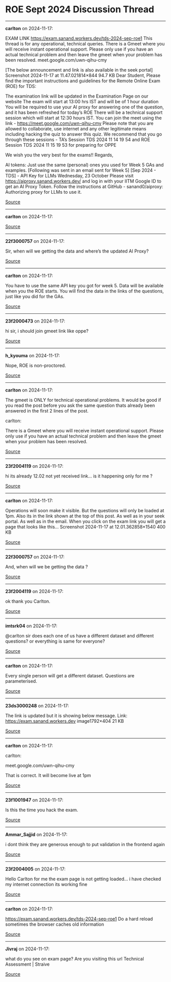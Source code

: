 # ROE Sept 2024 Discussion Thread


---

**carlton** on 2024-11-17:

EXAM LINK
https://exam.sanand.workers.dev/tds-2024-sep-roe1
This thread is for any operational, technical queries.
There is a Gmeet where you will receive instant operational support. Please only use if you have an actual technical problem and then leave the gmeet when your problem has been resolved.
meet.google.com/uwn-qihu-cmy

[The below announcement and link is also available in the seek portal]
Screenshot 2024-11-17 at 11.47.021814×844 94.7 KB
Dear Student,
Please find the important instructions and guidelines for the Remote Online Exam (ROE) for TDS:

The examination link will be updated in the Examination Page on our website
The exam will start at 13:00 hrs IST and will be of 1 hour duration
You will be required to use your AI proxy for answering one of the question, and it has been refreshed for today’s ROE
There will be a technical support session which will start at 12:30 hours IST. You can join the meet using the link - https://meet.google.com/uwn-qihu-cmy
Please note that you are allowed to collaborate, use internet and any other legitimate means including hacking the quiz to answer this quiz.
We recommend that you go through these sessions - TA’s Session TDS 2024 11 14 19 54 and ROE Session TDS 2024 11 15 19 53 for preparing for OPPE

We wish you the very best for the exams!!
Regards,

AI tokens: Just use the same (personal) ones you used for Week 5 GAs and examples.
[Following was sent in an email sent for Week 5]
[Sep 2024 - TDS] - API Key for LLMs
Wednesday, 23 October
Please visit https://aiproxy.sanand.workers.dev/ and log in with your IITM Google ID to get an AI Proxy Token.
Follow the instructions at GitHub - sanand0/aiproxy: Authorizing proxy for LLMs to use it.

[Source](https://discourse.onlinedegree.iitm.ac.in/t/roe-sept-2024-discussion-thread/156647/1)

---

**carlton** on 2024-11-17:



[Source](https://discourse.onlinedegree.iitm.ac.in/t/roe-sept-2024-discussion-thread/156647/2)

---

**22f3000757** on 2024-11-17:

Sir, when will we getting the data and where’s the updated AI Proxy?

[Source](https://discourse.onlinedegree.iitm.ac.in/t/roe-sept-2024-discussion-thread/156647/3)

---

**carlton** on 2024-11-17:

You have to use the same API key you got for week 5.
Data will be available when you the ROE starts. You will find the data in the links of the questions, just like you did for the GAs.

[Source](https://discourse.onlinedegree.iitm.ac.in/t/roe-sept-2024-discussion-thread/156647/4)

---

**23f2000473** on 2024-11-17:

hi sir, i should join gmeet link like oppe?

[Source](https://discourse.onlinedegree.iitm.ac.in/t/roe-sept-2024-discussion-thread/156647/5)

---

**h_kyouma** on 2024-11-17:

Nope, ROE is non-proctored.

[Source](https://discourse.onlinedegree.iitm.ac.in/t/roe-sept-2024-discussion-thread/156647/6)

---

**carlton** on 2024-11-17:

The gmeet is ONLY for technical operational problems.  It would be good if you read the post before you ask the same question thats already been answered in the first 2 lines of the post.



 carlton:

There is a Gmeet where you will receive instant operational support. Please only use if you have an actual technical problem and then leave the gmeet when your problem has been resolved.



[Source](https://discourse.onlinedegree.iitm.ac.in/t/roe-sept-2024-discussion-thread/156647/7)

---

**23f2004119** on 2024-11-17:

hi its already 12.02 not yet received link…
is it happening only for me ?

[Source](https://discourse.onlinedegree.iitm.ac.in/t/roe-sept-2024-discussion-thread/156647/8)

---

**carlton** on 2024-11-17:

Operations will soon make it visible. But the questions will only be loaded at 1pm.
Also its in the link shown at the top of this post. As well as in your seek portal. As well as in the email. When you click on the exam link you will get a page that looks like this…
Screenshot 2024-11-17 at 12.01.362858×1540 400 KB

[Source](https://discourse.onlinedegree.iitm.ac.in/t/roe-sept-2024-discussion-thread/156647/9)

---

**22f3000757** on 2024-11-17:

And, when will we be getting the data ?

[Source](https://discourse.onlinedegree.iitm.ac.in/t/roe-sept-2024-discussion-thread/156647/10)

---

**23f2004119** on 2024-11-17:

ok thank you Carlton.

[Source](https://discourse.onlinedegree.iitm.ac.in/t/roe-sept-2024-discussion-thread/156647/11)

---

**imtsrk04** on 2024-11-17:

@carlton sir does each one of us have a different dataset and different questions? or everything is same for everyone?

[Source](https://discourse.onlinedegree.iitm.ac.in/t/roe-sept-2024-discussion-thread/156647/12)

---

**carlton** on 2024-11-17:

Every single person will get a different dataset. Questions are parameterised.

[Source](https://discourse.onlinedegree.iitm.ac.in/t/roe-sept-2024-discussion-thread/156647/13)

---

**23ds3000248** on 2024-11-17:

The link is updated but it is showing below message.
Link: https://exam.sanand.workers.dev
image1792×404 21 KB

[Source](https://discourse.onlinedegree.iitm.ac.in/t/roe-sept-2024-discussion-thread/156647/14)

---

**carlton** on 2024-11-17:




 carlton:

meet.google.com/uwn-qihu-cmy


That is correct. It will become live at 1pm

[Source](https://discourse.onlinedegree.iitm.ac.in/t/roe-sept-2024-discussion-thread/156647/15)

---

**23f1001947** on 2024-11-17:

Is this the time you hack the exam.

[Source](https://discourse.onlinedegree.iitm.ac.in/t/roe-sept-2024-discussion-thread/156647/16)

---

**Ammar_Sajjid** on 2024-11-17:

i dont think they are generous enough to put validation in the frontend again 

[Source](https://discourse.onlinedegree.iitm.ac.in/t/roe-sept-2024-discussion-thread/156647/17)

---

**23f2004005** on 2024-11-17:

Hello Carlton
for me the exam page is not getting loaded…
i have checked my internet connection its working fine

[Source](https://discourse.onlinedegree.iitm.ac.in/t/roe-sept-2024-discussion-thread/156647/19)

---

**carlton** on 2024-11-17:

https://exam.sanand.workers.dev/tds-2024-sep-roe1
Do a hard reload sometimes the browser caches old information

[Source](https://discourse.onlinedegree.iitm.ac.in/t/roe-sept-2024-discussion-thread/156647/20)

---

**Jivraj** on 2024-11-17:

what do you see on exam page?
Are you visiting this url Technical Assessment | Straive

[Source](https://discourse.onlinedegree.iitm.ac.in/t/roe-sept-2024-discussion-thread/156647/21)
